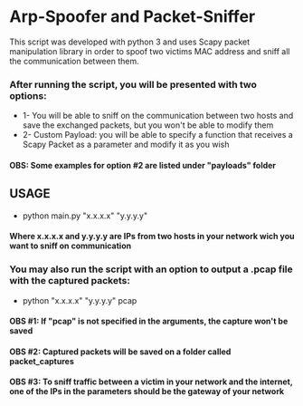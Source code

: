 # Arp-Spoofer and Packet-Sniffer
 This script was developed with python 3 and uses Scapy packet manipulation library in order to spoof two victims MAC address and sniff all the communication between them. 

### After running the script, you will be presented with two options:
-  1- You will be able to sniff on the communication between two hosts and save the exchanged packets, but you won't be able to modify them
-  2- Custom Payload: you will be able to specify a function that receives a Scapy Packet as a parameter and modify it as you wish

#### OBS: Some examples for option #2 are listed under "payloads" folder

## USAGE

- python main.py "x.x.x.x" "y.y.y.y"
#### Where x.x.x.x and y.y.y.y are IPs from two hosts in your network wich you want to sniff on communication
### You may also run the script with an option to output a .pcap file with the captured packets:
- python "x.x.x.x" "y.y.y.y" pcap

#### OBS #1: If "pcap" is not specified in the arguments, the capture won't be saved

#### OBS #2: Captured packets will be saved on a folder called packet_captures

#### OBS #3: To sniff traffic between a victim in your network and the internet, one of the IPs in the parameters should be the gateway of your network
